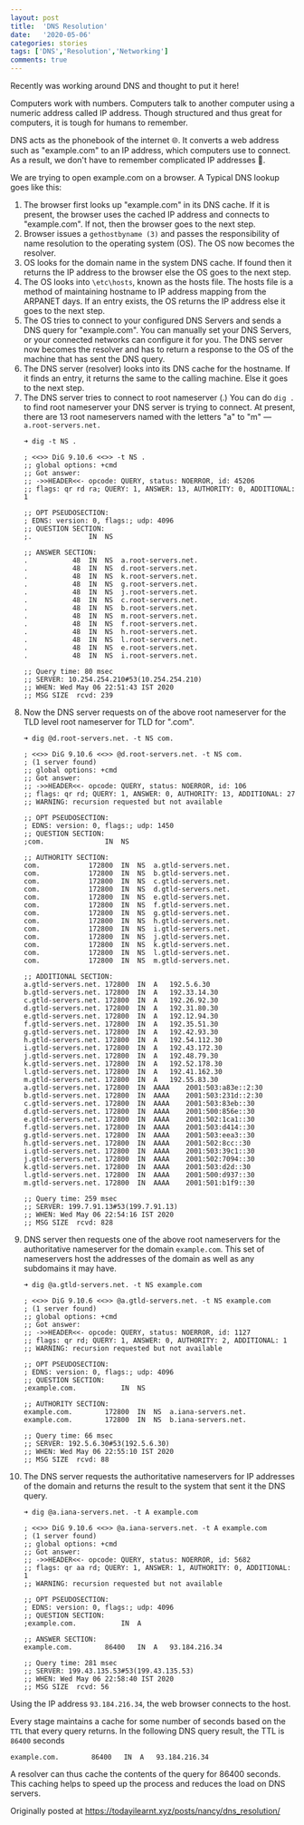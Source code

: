 ```yaml
---
layout: post
title:  'DNS Resolution'
date:   '2020-05-06'
categories: stories
tags: ['DNS','Resolution','Networking']
comments: true
---
```


Recently was working around DNS and thought to put it here!

Computers work with numbers. Computers talk to another computer using a numeric address called IP address. Though structured and thus great for computers, it is tough for humans to remember.

DNS acts as the phonebook of the internet 🌐. It converts a web address such as "example.com" to an IP address, which computers use to connect. As a result, we don't have to remember complicated IP addresses 🤩.

We are trying to open example.com on a browser. A Typical DNS lookup goes like this:

1. The browser first looks up "example.com" in its DNS cache. If it is present, the browser uses the cached IP address and connects to "example.com". If not, then the browser goes to the next step.
2. Browser issues a `gethostbyname (3)` and passes the responsibility of name resolution to the operating system (OS). The OS    now becomes the resolver.
3. OS looks for the domain name in the system DNS cache. If found then it
   returns the IP address to the browser else the OS goes to the next step.
4. The OS looks into `\etc\hosts`, known as the hosts file. The hosts file is a method of maintaining hostname to IP address mapping from the ARPANET days. If an entry exists, the OS returns the IP address else it goes to the next step.
5. The OS tries to connect to your configured DNS Servers and sends a DNS query for "example.com". You can manually set your      DNS Servers, or your connected networks can configure it for you. The DNS server now becomes the resolver and has to return a response to the OS of the machine that has sent the DNS query.
6. The DNS server (resolver) looks into its DNS cache for the hostname. If it finds an entry, it returns the same to the calling machine. Else it goes to the next step.
7. The DNS server tries to connect to root nameserver (.) You can do `dig .` to find root nameserver your DNS server is trying to connect. At present, there are 13 root nameservers named with the letters "a" to "m" &mdash; `a.root-servers.net.`
    ```
    ➜ dig -t NS .

    ; <<>> DiG 9.10.6 <<>> -t NS .
    ;; global options: +cmd
    ;; Got answer:
    ;; ->>HEADER<<- opcode: QUERY, status: NOERROR, id: 45206
    ;; flags: qr rd ra; QUERY: 1, ANSWER: 13, AUTHORITY: 0, ADDITIONAL: 1

    ;; OPT PSEUDOSECTION:
    ; EDNS: version: 0, flags:; udp: 4096
    ;; QUESTION SECTION:
    ;.              IN  NS

    ;; ANSWER SECTION:
    .           48  IN  NS  a.root-servers.net.
    .           48  IN  NS  d.root-servers.net.
    .           48  IN  NS  k.root-servers.net.
    .           48  IN  NS  g.root-servers.net.
    .           48  IN  NS  j.root-servers.net.
    .           48  IN  NS  c.root-servers.net.
    .           48  IN  NS  b.root-servers.net.
    .           48  IN  NS  m.root-servers.net.
    .           48  IN  NS  f.root-servers.net.
    .           48  IN  NS  h.root-servers.net.
    .           48  IN  NS  l.root-servers.net.
    .           48  IN  NS  e.root-servers.net.
    .           48  IN  NS  i.root-servers.net.

    ;; Query time: 80 msec
    ;; SERVER: 10.254.254.210#53(10.254.254.210)
    ;; WHEN: Wed May 06 22:51:43 IST 2020
    ;; MSG SIZE  rcvd: 239

    ```
8. Now the DNS server requests on of the above root nameserver for the TLD
   level root nameserver for TLD for ".com".
    ```
    ➜ dig @d.root-servers.net. -t NS com.

    ; <<>> DiG 9.10.6 <<>> @d.root-servers.net. -t NS com.
    ; (1 server found)
    ;; global options: +cmd
    ;; Got answer:
    ;; ->>HEADER<<- opcode: QUERY, status: NOERROR, id: 106
    ;; flags: qr rd; QUERY: 1, ANSWER: 0, AUTHORITY: 13, ADDITIONAL: 27
    ;; WARNING: recursion requested but not available

    ;; OPT PSEUDOSECTION:
    ; EDNS: version: 0, flags:; udp: 1450
    ;; QUESTION SECTION:
    ;com.               IN  NS

    ;; AUTHORITY SECTION:
    com.            172800  IN  NS  a.gtld-servers.net.
    com.            172800  IN  NS  b.gtld-servers.net.
    com.            172800  IN  NS  c.gtld-servers.net.
    com.            172800  IN  NS  d.gtld-servers.net.
    com.            172800  IN  NS  e.gtld-servers.net.
    com.            172800  IN  NS  f.gtld-servers.net.
    com.            172800  IN  NS  g.gtld-servers.net.
    com.            172800  IN  NS  h.gtld-servers.net.
    com.            172800  IN  NS  i.gtld-servers.net.
    com.            172800  IN  NS  j.gtld-servers.net.
    com.            172800  IN  NS  k.gtld-servers.net.
    com.            172800  IN  NS  l.gtld-servers.net.
    com.            172800  IN  NS  m.gtld-servers.net.

    ;; ADDITIONAL SECTION:
    a.gtld-servers.net. 172800  IN  A   192.5.6.30
    b.gtld-servers.net. 172800  IN  A   192.33.14.30
    c.gtld-servers.net. 172800  IN  A   192.26.92.30
    d.gtld-servers.net. 172800  IN  A   192.31.80.30
    e.gtld-servers.net. 172800  IN  A   192.12.94.30
    f.gtld-servers.net. 172800  IN  A   192.35.51.30
    g.gtld-servers.net. 172800  IN  A   192.42.93.30
    h.gtld-servers.net. 172800  IN  A   192.54.112.30
    i.gtld-servers.net. 172800  IN  A   192.43.172.30
    j.gtld-servers.net. 172800  IN  A   192.48.79.30
    k.gtld-servers.net. 172800  IN  A   192.52.178.30
    l.gtld-servers.net. 172800  IN  A   192.41.162.30
    m.gtld-servers.net. 172800  IN  A   192.55.83.30
    a.gtld-servers.net. 172800  IN  AAAA    2001:503:a83e::2:30
    b.gtld-servers.net. 172800  IN  AAAA    2001:503:231d::2:30
    c.gtld-servers.net. 172800  IN  AAAA    2001:503:83eb::30
    d.gtld-servers.net. 172800  IN  AAAA    2001:500:856e::30
    e.gtld-servers.net. 172800  IN  AAAA    2001:502:1ca1::30
    f.gtld-servers.net. 172800  IN  AAAA    2001:503:d414::30
    g.gtld-servers.net. 172800  IN  AAAA    2001:503:eea3::30
    h.gtld-servers.net. 172800  IN  AAAA    2001:502:8cc::30
    i.gtld-servers.net. 172800  IN  AAAA    2001:503:39c1::30
    j.gtld-servers.net. 172800  IN  AAAA    2001:502:7094::30
    k.gtld-servers.net. 172800  IN  AAAA    2001:503:d2d::30
    l.gtld-servers.net. 172800  IN  AAAA    2001:500:d937::30
    m.gtld-servers.net. 172800  IN  AAAA    2001:501:b1f9::30

    ;; Query time: 259 msec
    ;; SERVER: 199.7.91.13#53(199.7.91.13)
    ;; WHEN: Wed May 06 22:54:16 IST 2020
    ;; MSG SIZE  rcvd: 828

    ```
9. DNS server then requests one of the above root nameservers for the authoritative nameserver for the domain `example.com`. This set of nameservers host the addresses of the domain as well as any subdomains it may have.
    ```
    ➜ dig @a.gtld-servers.net. -t NS example.com

    ; <<>> DiG 9.10.6 <<>> @a.gtld-servers.net. -t NS example.com
    ; (1 server found)
    ;; global options: +cmd
    ;; Got answer:
    ;; ->>HEADER<<- opcode: QUERY, status: NOERROR, id: 1127
    ;; flags: qr rd; QUERY: 1, ANSWER: 0, AUTHORITY: 2, ADDITIONAL: 1
    ;; WARNING: recursion requested but not available

    ;; OPT PSEUDOSECTION:
    ; EDNS: version: 0, flags:; udp: 4096
    ;; QUESTION SECTION:
    ;example.com.           IN  NS

    ;; AUTHORITY SECTION:
    example.com.        172800  IN  NS  a.iana-servers.net.
    example.com.        172800  IN  NS  b.iana-servers.net.

    ;; Query time: 66 msec
    ;; SERVER: 192.5.6.30#53(192.5.6.30)
    ;; WHEN: Wed May 06 22:55:10 IST 2020
    ;; MSG SIZE  rcvd: 88
    ```
10. The DNS server requests the authoritative nameservers for IP addresses of the domain and returns the result to the system that sent it the DNS query.
    ```
    ➜ dig @a.iana-servers.net. -t A example.com

    ; <<>> DiG 9.10.6 <<>> @a.iana-servers.net. -t A example.com
    ; (1 server found)
    ;; global options: +cmd
    ;; Got answer:
    ;; ->>HEADER<<- opcode: QUERY, status: NOERROR, id: 5682
    ;; flags: qr aa rd; QUERY: 1, ANSWER: 1, AUTHORITY: 0, ADDITIONAL: 1
    ;; WARNING: recursion requested but not available

    ;; OPT PSEUDOSECTION:
    ; EDNS: version: 0, flags:; udp: 4096
    ;; QUESTION SECTION:
    ;example.com.           IN  A

    ;; ANSWER SECTION:
    example.com.        86400   IN  A   93.184.216.34

    ;; Query time: 281 msec
    ;; SERVER: 199.43.135.53#53(199.43.135.53)
    ;; WHEN: Wed May 06 22:58:40 IST 2020
    ;; MSG SIZE  rcvd: 56
    ```

Using the IP address `93.184.216.34`, the web browser connects to the host.

Every stage maintains a cache for some number of seconds based on the `TTL` that every query returns. In the following DNS query result, the TTL is `86400` seconds

```
example.com.        86400   IN  A   93.184.216.34
```

A resolver can thus cache the contents of the query for 86400 seconds. This caching helps to speed up the process and reduces the load on DNS servers.

Originally posted at https://todayilearnt.xyz/posts/nancy/dns_resolution/

